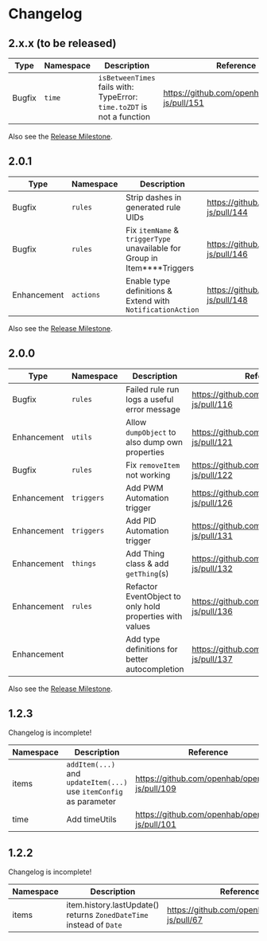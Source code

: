 # Changelog

## 2.x.x (to be released)

| Type        | Namespace | Description                                                              | Reference                                      | Breaking |
|-------------|-----------|--------------------------------------------------------------------------|------------------------------------------------|----------|
| Bugfix      | `time`    | `isBetweenTimes` fails with: TypeError: `time.toZDT` is not a function   | https://github.com/openhab/openhab-js/pull/151 | No       |

Also see the [Release Milestone](https://github.com/openhab/openhab-js/milestone/3).

## 2.0.1

| Type        | Namespace | Description                                                              | Reference                                      | Breaking |
|-------------|-----------|--------------------------------------------------------------------------|------------------------------------------------|----------|
| Bugfix      | `rules`   | Strip dashes in generated rule UIDs                                      | https://github.com/openhab/openhab-js/pull/144 | No       |
| Bugfix      | `rules`   | Fix `itemName` & `triggerType` unavailable for Group in Item****Triggers | https://github.com/openhab/openhab-js/pull/146 | No       |
| Enhancement | `actions` | Enable type definitions & Extend with `NotificationAction`               | https://github.com/openhab/openhab-js/pull/148 | No       |

Also see the [Release Milestone](https://github.com/openhab/openhab-js/milestone/2).

## 2.0.0

| Type        | Namespace  | Description                                              | Reference                                      | Breaking |
|-------------|------------|----------------------------------------------------------|------------------------------------------------|----------|
| Bugfix      | `rules`    | Failed rule run logs a useful error message              | https://github.com/openhab/openhab-js/pull/116 | No       |
| Enhancement | `utils`    | Allow `dumpObject` to also dump own properties           | https://github.com/openhab/openhab-js/pull/121 | No       |
| Bugfix      | `rules`    | Fix `removeItem` not working                             | https://github.com/openhab/openhab-js/pull/122 | No       |
| Enhancement | `triggers` | Add PWM Automation trigger                               | https://github.com/openhab/openhab-js/pull/126 | No       |
| Enhancement | `triggers` | Add PID Automation trigger                               | https://github.com/openhab/openhab-js/pull/131 | No       |
| Enhancement | `things`   | Add Thing class & add `getThing`(s)                      | https://github.com/openhab/openhab-js/pull/132 | No       |
| Enhancement | `rules`    | Refactor EventObject to only hold properties with values | https://github.com/openhab/openhab-js/pull/136 | **Yes**  |
| Enhancement |            | Add type definitions for better autocompletion           | https://github.com/openhab/openhab-js/pull/137 | No       |

Also see the [Release Milestone](https://github.com/openhab/openhab-js/milestone/1).

## 1.2.3

Changelog is incomplete!

| Namespace | Description                                                        | Reference                                      | Breaking |
|-----------|--------------------------------------------------------------------|------------------------------------------------|----------|
| items     | `addItem(...)` and `updateItem(...)` use `itemConfig` as parameter | https://github.com/openhab/openhab-js/pull/109 | **Yes**  |
| time      | Add timeUtils                                                      | https://github.com/openhab/openhab-js/pull/101 | No       |


## 1.2.2

Changelog is incomplete!

| Namespace | Description                                                         | Reference                                     | Breaking |
|-----------|---------------------------------------------------------------------|-----------------------------------------------|----------|
| items     | item.history.lastUpdate() returns `ZonedDateTime` instead of `Date` | https://github.com/openhab/openhab-js/pull/67 | **Yes**  |
